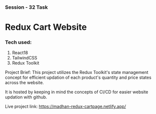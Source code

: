 ### Session - 32 Task

# Redux Cart Website

### Tech used:

1. React18
2. TailwindCSS
3. Redux Toolkit


Project Brief:
    This project utilizes the Redux Toolkit's state management concept for efficient updation of each product's quantity and price states across the website.


It is hosted by keeping in mind the concepts of CI/CD for easier website updation with github.

Live project link: https://madhan-redux-cartpage.netlify.app/
